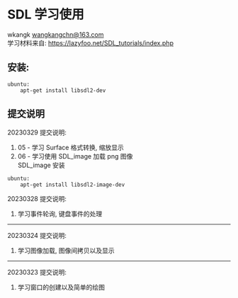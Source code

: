 # SDL 学习使用  
wkangk <wangkangchn@163.com>  
学习材料来自: https://lazyfoo.net/SDL_tutorials/index.php  

## 安装:  
```
ubuntu:
    apt-get install libsdl2-dev
```

## 提交说明

20230329 提交说明:  
1. 05 - 学习 Surface 格式转换, 缩放显示  
2. 06 - 学习使用 SDL_image 加载 png 图像  
SDL_image 安装
```
ubuntu:
    apt-get install libsdl2-image-dev
```

20230328 提交说明:  
1. 学习事件轮询, 键盘事件的处理  

---
20230324 提交说明:  
1. 学习图像加载, 图像间拷贝以及显示  

---
20230323 提交说明:  
1. 学习窗口的创建以及简单的绘图  
